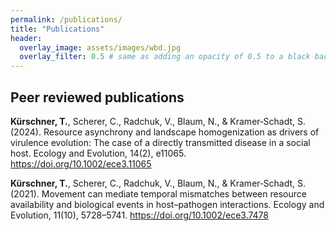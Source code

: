 ```yaml
---
permalink: /publications/
title: "Publications"
header:
  overlay_image: assets/images/wbd.jpg
  overlay_filter: 0.5 # same as adding an opacity of 0.5 to a black background
---
```


## Peer reviewed publications

**Kürschner, T.**, Scherer, C., Radchuk, V., Blaum, N., & Kramer‐Schadt, S. (2024). Resource asynchrony and landscape homogenization as drivers of virulence evolution: The case of a directly transmitted disease in a social host. Ecology and Evolution, 14(2), e11065. https://doi.org/10.1002/ece3.11065

**Kürschner, T.**, Scherer, C., Radchuk, V., Blaum, N., & Kramer‐Schadt, S. (2021). Movement can mediate temporal mismatches between resource availability and biological events in host–pathogen interactions. Ecology and Evolution, 11(10), 5728–5741. https://doi.org/10.1002/ece3.7478


